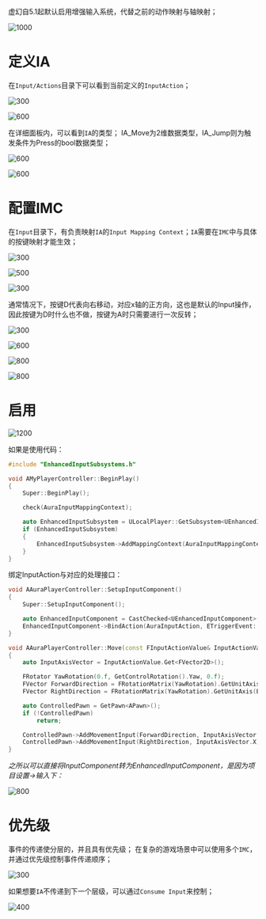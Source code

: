 虚幻自5.1起默认启用增强输入系统，代替之前的动作映射与轴映射；

![1000](https://pic-1315225359.cos.ap-shanghai.myqcloud.com/20231210134238.png)

# 定义IA

在`Input/Actions`目录下可以看到当前定义的`InputAction`；

![300](https://pic-1315225359.cos.ap-shanghai.myqcloud.com/20231210134437.png)

![600](https://pic-1315225359.cos.ap-shanghai.myqcloud.com/20231210134454.png)

在详细面板内，可以看到`IA`的类型；
IA_Move为2维数据类型，IA_Jump则为触发条件为Press的bool数据类型；

![600](https://pic-1315225359.cos.ap-shanghai.myqcloud.com/20231210134747.png)

![600](https://pic-1315225359.cos.ap-shanghai.myqcloud.com/20231210134820.png)

# 配置IMC

在`Input`目录下，有负责映射`IA`的`Input Mapping Context`；`IA`需要在`IMC`中与具体的按键映射才能生效；

![300](https://pic-1315225359.cos.ap-shanghai.myqcloud.com/20231210134957.png)

![500](https://pic-1315225359.cos.ap-shanghai.myqcloud.com/20231210135009.png)

![300](https://pic-1315225359.cos.ap-shanghai.myqcloud.com/20231210135110.png)

通常情况下，按键D代表向右移动，对应x轴的正方向，这也是默认的Input操作，因此按键为D时什么也不做，按键为A时只需要进行一次反转；

![300](https://pic-1315225359.cos.ap-shanghai.myqcloud.com/20231210140558.png)

![600](https://pic-1315225359.cos.ap-shanghai.myqcloud.com/20231210140705.png)

![800](https://pic-1315225359.cos.ap-shanghai.myqcloud.com/20250209174615.png)

![800](https://pic-1315225359.cos.ap-shanghai.myqcloud.com/20250209174649.png)

# 启用

![1200](https://pic-1315225359.cos.ap-shanghai.myqcloud.com/20231210135534.png)

如果是使用代码：

```cpp
#include "EnhancedInputSubsystems.h"

void AMyPlayerController::BeginPlay()
{
	Super::BeginPlay();

	check(AuraInputMappingContext);

	auto EnhancedInputSubsystem = ULocalPlayer::GetSubsystem<UEnhancedInputLocalPlayerSubsystem>(GetLocalPlayer());
	if (EnhancedInputSubsystem)
	{
		EnhancedInputSubsystem->AddMappingContext(AuraInputMappingContext, 0);
	}
}
```


绑定InputAction与对应的处理接口：

```cpp
void AAuraPlayerController::SetupInputComponent()
{
	Super::SetupInputComponent();

	auto EnhancedInputComponent = CastChecked<UEnhancedInputComponent>(InputComponent);
	EnhancedInputComponent->BindAction(AuraInputAction, ETriggerEvent::Triggered, this, &AAuraPlayerController::Move);
}

void AAuraPlayerController::Move(const FInputActionValue& InputActionValue)
{
	auto InputAxisVector = InputActionValue.Get<FVector2D>();

	FRotator YawRotation(0.f, GetControlRotation().Yaw, 0.f);
	FVector ForwardDirection = FRotationMatrix(YawRotation).GetUnitAxis(EAxis::X);
	FVector RightDirection = FRotationMatrix(YawRotation).GetUnitAxis(EAxis::Y);

	auto ControlledPawn = GetPawn<APawn>();
	if (!ControlledPawn)
		return;

	ControlledPawn->AddMovementInput(ForwardDirection, InputAxisVector.Y);
	ControlledPawn->AddMovementInput(RightDirection, InputAxisVector.X);
}
```

*之所以可以直接将InputComponent转为EnhancedInputComponent，是因为项目设置->输入下：*

![800](https://pic-1315225359.cos.ap-shanghai.myqcloud.com/20250209185005.png)


# 优先级

事件的传递使分层的，并且具有优先级；
在复杂的游戏场景中可以使用多个`IMC`，并通过优先级控制事件传递顺序；

![300](https://pic-1315225359.cos.ap-shanghai.myqcloud.com/20231210135729.png)

如果想要`IA`不传递到下一个层级，可以通过`Consume Input`来控制；

![400](https://pic-1315225359.cos.ap-shanghai.myqcloud.com/20231210135859.png)
